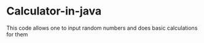 # Calculator-in-java
This code allows one to input random numbers and does basic calculations for them

